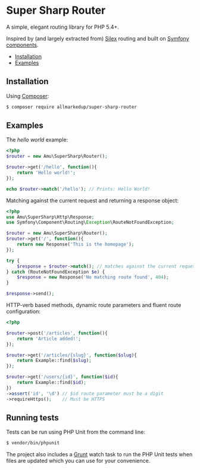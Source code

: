 Super Sharp Router
==================

A simple, elegant routing library for PHP 5.4+.

Inspired by (and largely extracted from) [Silex](http://silex.sensiolabs.org) routing and built on [Symfony components](http://symfony.com/doc/current/components/index.html).

- [Installation](#installation)
- [Examples](#examples)

## Installation

Using [Composer](https://getcomposer.org/):

```bash
$ composer require allmarkedup/super-sharp-router
```

## Examples

The _hello world_ example:

```php
<?php
$router = new Amu\SuperSharp\Router();

$router->get('/hello', function(){
    return 'Hello world!';
});

echo $router->match('/hello'); // Prints: Hello World!
```

Matching against the current request and returning a response object:

```php
<?php
use Amu\SuperSharp\Http\Response;
use Symfony\Component\Routing\Exception\RouteNotFoundException;

$router = new Amu\SuperSharp\Router();
$router->get('/', function(){
    return new Response('This is the homepage');
});

try {
    $response = $router->match(); // matches against the current request
} catch (RouteNotFoundException $e) {
    $response = new Response('No matching route found', 404);
}

$response->send();
```

HTTP-verb based methods, dynamic route parameters and fluent route configuration:

```php
<?php

$router->post('/articles', function(){
    return 'Article added!';
});

$router->get('/articles/{slug}', function($slug){
    return Example::find($slug);
});

$router->get('/users/{id}', function($id){
    return Example::find($id);
})
->assert('id', '\d') // $id route parameter must be a digit
->requireHttps();    // Must be HTTPS
```

## Running tests

Tests can be run using PHP Unit from the command line:

```bash
$ vendor/bin/phpunit
```

The project also includes a [Grunt](http://gruntjs.com) watch task to run the PHP Unit tests when files are updated which you can use for your convenience.
